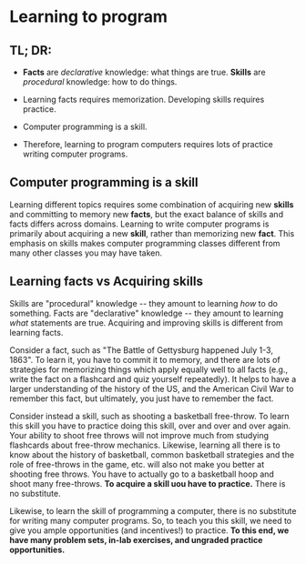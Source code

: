 # Learning to program

## TL; DR:


- **Facts** are *declarative* knowledge: what things are true.  **Skills** are *procedural* knowledge: how to do things.

- Learning facts requires memorization.  Developing skills requires practice.  

- Computer programming is a skill.    
  
- Therefore, learning to program computers requires lots of practice writing computer programs. 


## Computer programming is a skill

Learning different topics requires some combination of acquiring new **skills** and committing to memory new **facts**, but the exact balance of skills and facts differs across domains.  Learning to write computer programs is primarily about acquiring a new **skill**, rather than memorizing new **fact**.  This emphasis on skills makes computer programming classes different from many other classes you may have taken.

## Learning facts vs Acquiring skills 

Skills are "procedural" knowledge -- they amount to learning *how* to do something.  Facts are "declarative" knowledge -- they amount to learning *what* statements are true. Acquiring and improving skills is different from learning facts.  

Consider a fact, such as "The Battle of Gettysburg happened July 1-3, 1863".  To learn it, you have to commit it to memory, and there are lots of strategies for memorizing things which apply equally well to all facts (e.g., write the fact on a flashcard and quiz yourself repeatedly).  It helps to have a larger understanding of the history of the US, and the American Civil War to remember this fact, but ultimately, you just have to remember the fact.   

Consider instead a skill, such as shooting a basketball free-throw.  To learn this skill you have to practice doing this skill, over and over and over again.  Your ability to shoot free throws will not improve much from studying flashcards about free-throw mechanics.  Likewise, learning all there is to know about the history of basketball, common basketball strategies and the role of free-throws in the game, etc. will also not make you better at shooting free throws.  You have to actually go to a basketball hoop and shoot many free-throws. **To acquire a skill uou have to practice.**  There is no substitute.

Likewise, to learn the skill of programming a computer, there is no substitute for writing many computer programs.  So, to teach you this skill, we need to give you ample opportunities (and incentives!) to practice.  **To this end, we have many problem sets, in-lab exercises, and ungraded practice opportunities.**

